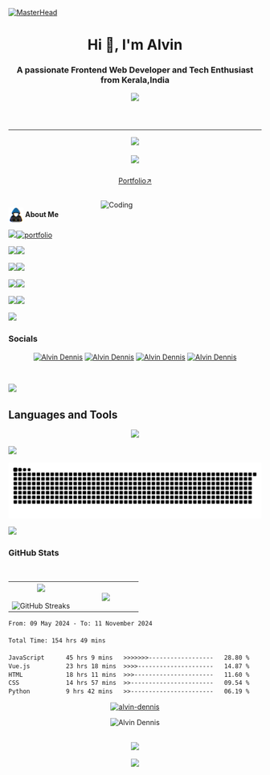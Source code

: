 [![MasterHead](https://images-wixmp-ed30a86b8c4ca887773594c2.wixmp.com/f/c83c004e-1370-4756-88e5-4071de797088/dgdq8br-09cc7ad6-a021-47a5-b0e0-917b12b0f7a7.gif?token=eyJ0eXAiOiJKV1QiLCJhbGciOiJIUzI1NiJ9.eyJzdWIiOiJ1cm46YXBwOjdlMGQxODg5ODIyNjQzNzNhNWYwZDQxNWVhMGQyNmUwIiwiaXNzIjoidXJuOmFwcDo3ZTBkMTg4OTgyMjY0MzczYTVmMGQ0MTVlYTBkMjZlMCIsIm9iaiI6W1t7InBhdGgiOiJcL2ZcL2M4M2MwMDRlLTEzNzAtNDc1Ni04OGU1LTQwNzFkZTc5NzA4OFwvZGdkcThici0wOWNjN2FkNi1hMDIxLTQ3YTUtYjBlMC05MTdiMTJiMGY3YTcuZ2lmIn1dXSwiYXVkIjpbInVybjpzZXJ2aWNlOmZpbGUuZG93bmxvYWQiXX0.tqRMtE-b2QiI2nnefNxSDMJvZCcYqFmq2ccg_Xfzqb8)](https://alvindennisv1.vercel.app/)
<h1 align="center">Hi 👋, I'm Alvin</h1>
<h3 align="center">A passionate  Frontend Web Developer and Tech Enthusiast from Kerala,India</h3>


 <p align="center"><a href="https://github.com/alvin-dennis/"><img src="https://readme-typing-svg.herokuapp.com?lines=Frontend+Web+Developer;Freelancer;Tech+Enthusiast;UI/UX+Designer&center=true&width=500&height=30"></a></p>

###
<br>
<hr>
<div align="center">
  <img src="https://profile-counter.glitch.me/alvin-dennis/count.svg?"  />
</div>
<br/>
<div align="center">
<img src="https://dcbadge.limes.pink/api/shield/732503927940972605?theme=default-inverted"/>
</div>

###


<p align="center"><a href="https://alvindennis.vercel.app/">Portfolio↗️</a></p>



<br>
<!-- <style></style> -->



<img align="right" alt="Coding"  width="320" src="https://octodex.github.com/images/daftpunktocat-thomas.gif">

<picture><img width = "30" align="center" src="https://github.com/0xAbdulKhalid/0xAbdulKhalid/raw/main/assets/mdImages/about_me.gif"></picture><b> About Me</b>


 ![](https://img.shields.io/badge/🔭%20I’m%20currently%20working%20on%20my-%23E34F26?style=for-the-badge&logoColor=white)[![portfolio](https://img.shields.io/badge/Web%20development%20prowess%20-%231877F2?style=for-the-badge&logoColor=white)](https://alvin-dennis.vercel.app)

 
 ![](https://img.shields.io/badge/🌱%20I’m%20currently%20learning-%234ea94b?style=for-the-badge&logoColor=white)![](https://img.shields.io/badge/React.JS%20and%20Typescript%20-%23563D7C?style=for-the-badge) 
 
 ![](https://img.shields.io/badge/💬%20Ask%20me%20about-%23FF0000?style=for-the-badge)![](https://img.shields.io/badge/Tech%20-%23E34F26?style=for-the-badge)
 
 
![](https://img.shields.io/badge/📫%20Reach%20out%20to%20me-%23323330?style=for-the-badge&logoColor=white)![](https://img.shields.io/badge/alvindennis80@gmail.com-%23ED8B00?style=for-the-badge&logoColor=white)


![](https://img.shields.io/badge/✍%20You%20can%20find%20my%20resume-%23563D7C?style=for-the-badge&logoColor=white)[![](https://img.shields.io/badge/here↗️-%23E34F26?style=for-the-badge&logoColor=white)]([https://drive.google.com/file/d/1ekHjHAyfKdtdQfXo_kETWMtlcA3wSV5g/view?usp=sharing](https://drive.google.com/file/d/1yNt1LdSUOV5pNX6cYrEAFskGp6nrX5jS/view?usp=sharing))


<img src="https://user-images.githubusercontent.com/73097560/115834477-dbab4500-a447-11eb-908a-139a6edaec5c.gif"/>

<h3 align="left"> Socials</h3>
<a href="https://linkedin.com/in/alvin-dennis-0a70ba163" target="blank"> <p align="center"> <img align="center" src="https://raw.githubusercontent.com/rahuldkjain/github-profile-readme-generator/master/src/images/icons/Social/linked-in-alt.svg" alt="Alvin Dennis" height="30" width="40" /></a>
<a href="https://instagram.com/_a.lvin._" target="blank"><img align="center" src="https://raw.githubusercontent.com/rahuldkjain/github-profile-readme-generator/master/src/images/icons/Social/instagram.svg" alt="Alvin Dennis" height="30" width="40" /></a>
<a href="https://www.hackerrank.com/alvindennis80" target="blank"> <img align="center" src="https://raw.githubusercontent.com/rahuldkjain/github-profile-readme-generator/master/src/images/icons/Social/hackerrank.svg" alt="Alvin Dennis" height="30" width="40" /></a>
<a href="https://discord.gg/732503927940972605" target="blank"><img align="center" src="https://raw.githubusercontent.com/rahuldkjain/github-profile-readme-generator/master/src/images/icons/Social/discord.svg" alt="Alvin Dennis" height="30" width="40" /></a>
</p>

<br>

<img src="https://user-images.githubusercontent.com/73097560/115834477-dbab4500-a447-11eb-908a-139a6edaec5c.gif"></a>



<h2 align="left">Languages and Tools</h2>

<p align="center">
  <a href="https://skillicons.dev">
    <img src="https://skillicons.dev/icons?i=gcp,react,vite,vercel,vscode,tailwind,javascript,typescript,markdown,linux,html,css,latex,python,django,arduino,c,git,github,figma,firebase,githubactions,mongodb,mysql,netlify,nodejs,powershell,notion,discord,astro,postman,selenium&perline=8" />
  </a>
</p>

<img src="https://user-images.githubusercontent.com/73097560/115834477-dbab4500-a447-11eb-908a-139a6edaec5c.gif"></a>

<div align="center">
 
![](https://raw.githubusercontent.com/alvin-dennis/alvin-dennis/master/assets/snake.svg)
</div>
<img src="https://user-images.githubusercontent.com/73097560/115834477-dbab4500-a447-11eb-908a-139a6edaec5c.gif"></a>



<h3 align="left">GitHub Stats</h3>

</br>

<p align="center">
 
  <!--- stats (start) -->
<table align="center">
<tr border="none">
<td width="50%" align="center">
  
  <img  align="center"  src="https://github-readme-stats.vercel.app/api?username=alvin-dennis&theme=midnight-purple&show_icons=true&count_private=true&include_all_commits=false" />
  <br></br>
  <img  align="center" src="https://github-readme-streak-stats.herokuapp.com/?user=alvin-dennis&theme=midnight-purple&hide_border=false" alt="GitHub Streaks"/> 
</td>

<td width="50%" align="center">

  <img  align="center"  src="https://github-readme-stats.anuraghazra1.vercel.app/api/top-langs/?username=alvin-dennis&theme=midnight-purple&hide_border=false&no-bg=true&no-frame=true&langs_count=10"/>
  
  </td>
</tr>
</table>

<!--START_SECTION:waka-->

```txt
From: 09 May 2024 - To: 11 November 2024

Total Time: 154 hrs 49 mins

JavaScript      45 hrs 9 mins   >>>>>>>------------------   28.80 %
Vue.js          23 hrs 18 mins  >>>>---------------------   14.87 %
HTML            18 hrs 11 mins  >>>----------------------   11.60 %
CSS             14 hrs 57 mins  >>-----------------------   09.54 %
Python          9 hrs 42 mins   >>-----------------------   06.19 %
```

<!--END_SECTION:waka-->

<p align="center"> <a href="https://github.com/ryo-ma/github-profile-trophy"><img src="https://github-profile-trophy.vercel.app/?username=alvin-dennis&theme=onedark" alt="alvin-dennis" /></a> </p>

<div align="center">
  <img width="868px" src="https://github-readme-activity-graph.vercel.app/graph?username=alvin-dennis&theme=react-dark" alt="Alvin Dennis"/>
</div>


 
<br>
 
 <div align="center">
 <p align="center"">
<img src="https://media.giphy.com/media/jpVnC65DmYeyRL4LHS/giphy.gif" width="20%">
</p>


<img src="https://user-images.githubusercontent.com/73097560/115834477-dbab4500-a447-11eb-908a-139a6edaec5c.gif"></a>

<br>

<div></div>
</div>
